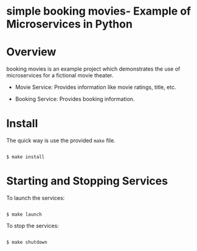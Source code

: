 # simple booking movies- Example of Microservices in Python


Overview
========

booking movies is an example project which demonstrates the use of microservices for a fictional movie theater. 


 * Movie Service: Provides information like movie ratings, title, etc.

 * Booking Service: Provides booking information. 
 



Install
=======

The quick way is use the provided `make` file.

<code>
$ make install
</code>

Starting and Stopping Services
==============================

To launch the services:

<code>
$ make launch
</code>

To stop the services: 

<code>
$ make shutdown
</code>

